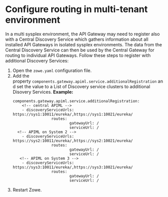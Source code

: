 # Configure routing in multi-tenant environment

In a multi sysplex environment, the API Gateway may need to register also with a Central Discovery Service which gathers information about all installed API Gateways
in isolated sysplex environments. The data from the Central Discovery Service can then be used by the Central Gateway for routing to individual API Gateways.
Follow these steps to register with additional Discovery Services:

1. Open the `zowe.yaml` configuration file.
2. Add the property `components.gateway.apiml.service.additionalRegistration` and set the value to a List of Discovery service clusters to additional Disovery Services.
   **Example:**
   ```
   components.gateway.apiml.service.additionalRegistration: 
       <!-- central APIML -->
       - discoveryServiceUrls: https://sys1:10011/eureka/,https://sys1:10021/eureka/ 
                    routes:
                            gatewayUrl: /
                            serviceUrl: /
     <!-- APIML on System 2 -->
       - discoveryServiceUrls: https://sys2:10011/eureka/,https://sys2:10021/eureka/
                    routes:
                            gatewayUrl: /
                            serviceUrl: /
      <!-- APIML on System 3 -->
       - discoveryServiceUrls: https://sys3:10011/eureka/,https://sys3:10021/eureka/ 
                    routes:
                            gatewayUrl: /
                            serviceUrl: /
    ```
3. Restart Zowe.
